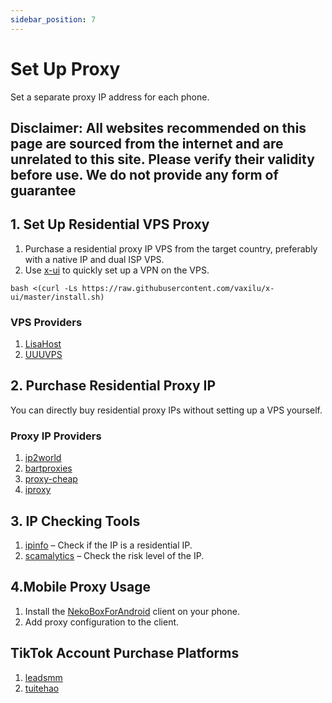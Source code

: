 ```yaml
---
sidebar_position: 7
---
```

# Set Up Proxy

Set a separate proxy IP address for each phone.

## Disclaimer: All websites recommended on this page are sourced from the internet and are unrelated to this site. Please verify their validity before use. We do not provide any form of guarantee

## 1. Set Up Residential VPS Proxy

1. Purchase a residential proxy IP VPS from the target country, preferably with a native IP and dual ISP VPS.
2. Use [x-ui](https://github.com/vaxilu/x-ui) to quickly set up a VPN on the VPS.

```shell
bash <(curl -Ls https://raw.githubusercontent.com/vaxilu/x-ui/master/install.sh)
```

### VPS Providers

1. [LisaHost](https://lisahost.com/aff.php?aff=1886)
2. [UUUVPS](https://uuuvps.com/aff.php?aff=189)

## 2. Purchase Residential Proxy IP

You can directly buy residential proxy IPs without setting up a VPS yourself.

### Proxy IP Providers

1. [ip2world](https://www.ip2world.com/?ref=42CEY5RUTT)
2. [bartproxies](https://bartproxies.com/login?referral=nai50tep)
3. [proxy-cheap](https://app.proxy-cheap.com/r/jY5Tfd)
4. [iproxy](https://iproxy.online/invite/friend/8O2RSxPc4J)

## 3. IP Checking Tools

1. [ipinfo](https://ipinfo.io) – Check if the IP is a residential IP.
2. [scamalytics](https://scamalytics.com/ip) – Check the risk level of the IP.

## 4.Mobile Proxy Usage

1. Install the [NekoBoxForAndroid](https://github.com/MatsuriDayo/NekoBoxForAndroid) client on your phone.
2. Add proxy configuration to the client.

## TikTok Account Purchase Platforms

1. [leadsmm](https://leadsmm.com/ref/xgene)
2. [tuitehao](https://www.tuitehao.cc)
